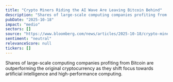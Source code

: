 ```yaml
---
title: "Crypto Miners Riding the AI Wave Are Leaving Bitcoin Behind"
description: "Shares of large-scale computing companies profiting from Bitcoin are outperforming the original cryptocurrency as they shift focus towards artificial intelligence and high-performance computing."
pubDate: "2025-10-18"
impact: "medio"
sectors: []
source: "https://www.bloomberg.com/news/articles/2025-10-18/crypto-miners-riding-the-ai-wave-are-leaving-bitcoin-behind"
sentiment: "neutral"
relevanceScore: null
tickers: []
---
```


Shares of large-scale computing companies profiting from Bitcoin are outperforming the original cryptocurrency as they shift focus towards artificial intelligence and high-performance computing.
